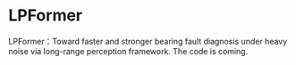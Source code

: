 # LPFormer
LPFormer：Toward faster and stronger bearing fault diagnosis under heavy noise via long-range perception framework.
The code is coming.

